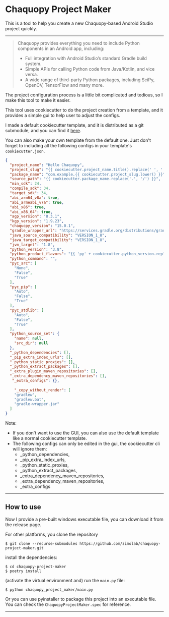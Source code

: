 # Chaquopy Project Maker

This is a tool to help you create a new Chaquopy-based Android Studio project quickly.

---
> Chaquopy provides everything you need to include Python components in an Android app, including:
> - Full integration with Android Studio’s standard Gradle build system.
> - Simple APIs for calling Python code from Java/Kotlin, and vice versa.
> - A wide range of third-party Python packages, including SciPy, OpenCV, TensorFlow and many more.

The project configuration process is a little bit complicated and tedious, so I make this tool to make it easier.

This tool uses cookiecutter to do the project creation from a template, and it provides a simple gui to help user to 
adjust the configs.

I made a default cookiecutter template, and it is distributed as a git submodule, and you can find it
[here](https://github.com/zimolab/HelloChaquopy).

You can also make your own template from the default one. Just don't forget to including all the following configs in 
your template's `cookiecutter.json`. 

```json
{
  "project_name": "Hello Chaquopy",
  "project_slug": "{{ cookiecutter.project_name.title().replace(' ', '') }}",
  "package_name": "com.example.{{ cookiecutter.project_slug.lower() }}",
  "source_path": "{{ cookiecutter.package_name.replace('.', '/') }}",
  "min_sdk": 24,
  "compile_sdk": 34,
  "target_sdk": 34,
  "abi_arm64_v8a": true,
  "abi_armeabi_v7a": true,
  "abi_x86": true,
  "abi_x86_64": true,
  "agp_version": "8.3.1",
  "kgp_version": "1.9.23",
  "chaquopy_version": "15.0.1",
  "gradle_wrapper_url": "https://services.gradle.org/distributions/gradle-8.4-all.zip",
  "java_source_compatibility": "VERSION_1_8",
  "java_target_compatibility": "VERSION_1_8",
  "jvm_target": "1.8",
  "python_version": "3.8",
  "python_product_flavors": "{{ 'py' + cookiecutter.python_version.replace('.', '').strip() }}",
  "python_command": "",
  "pyc_src": [
    "None",
    "False",
    "True"
  ],
  "pyc_pip": [
    "Auto",
    "False",
    "True"
  ],
  "pyc_stdlib": [
    "Auto",
    "False",
    "True"
  ],
  "python_source_set": {
    "name": null,
    "src_dir": null
  },
  "_python_dependencies": [],
  "_pip_extra_index_urls": [],
  "_python_static_proxies": [],
  "_python_extract_packages": [],
  "_extra_plugin_maven_repositories": [],
  "_extra_dependency_maven_repositories": [],
   "_extra_configs": {},
  
    "_copy_without_render": [
    "gradlew",
    "gradlew.bat",
    "gradle-wrapper.jar"
  ]
}
```


Note: 

- If you don't want to use the GUI, you can also use the default template like a normal cookiecutter template. 
- The following configs can only be edited in the gui, the cookiecutter cli will ignore them:
  - _python_dependencies, 
  - _pip_extra_index_urls, 
  - _python_static_proxies, 
  - _python_extract_packages,
  - _extra_dependency_maven_repositories, 
  - _extra_dependency_maven_repositories, 
  - _extra_configs


---

## How to use

Now I provide a pre-built windows executable file, you can download it from the release page.

For other platforms, you clone the repository

```commandline
$ git clone --recurse-submodules https://github.com/zimolab/chaquopy-project-maker.git
```

install the dependencies:
```commandline
$ cd chaquopy-project-maker
$ poetry install
```

(activate the virtual environment and) run the `main.py` file:
```commandline
$ python chaquopy_project_maker/main.py
```

Or you can use pyinstaller to package this project into an executable file. You can check the 
`ChaquopyProjectMaker.spec` for reference.

---
